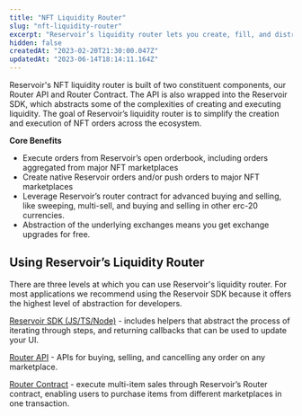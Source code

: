 ```yaml
---
title: "NFT Liquidity Router"
slug: "nft-liquidity-router"
excerpt: "Reservoir’s liquidity router lets you create, fill, and distribute NFT liquidity across all major marketplaces and the Reservoir ecosystem, through one universal interface."
hidden: false
createdAt: "2023-02-20T21:30:00.047Z"
updatedAt: "2023-06-14T18:14:11.164Z"
---
```

Reservoir's NFT liquidity router is built of two constituent components, our Router API and Router Contract. The API is also wrapped into the Reservoir SDK, which abstracts some of the complexities of creating and executing liquidity. The goal of Reservoir’s liquidity router is to simplify the creation and execution of NFT orders  across the ecosystem. 

**Core Benefits**

- Execute orders from Reservoir’s open orderbook, including orders aggregated from major NFT marketplaces
- Create native Reservoir orders and/or push orders to major NFT marketplaces
- Leverage Reservoir’s router contract for advanced buying and selling, like sweeping, multi-sell, and buying and selling in other erc-20 currencies.
- Abstraction of the underlying exchanges means you get exchange upgrades for free. 

## Using Reservoir’s Liquidity Router

There are three levels at which you can use Reservoir's liquidity router. For most applications we recommend using the Reservoir SDK because it offers the highest level of abstraction for developers. 

[Reservoir SDK (JS/TS/Node)](https://docs.reservoir.tools/reference/reservoir-sdk-jstsnode) - includes helpers that abstract the process of iterating through steps, and returning callbacks that can be used to update your UI.

[Router API](ref:creating-and-filling-orders) - APIs for buying, selling, and cancelling any order on any marketplace.

[Router Contract](doc:security-and-smart-contract-audits) - execute multi-item sales through Reservoir’s Router contract, enabling users to purchase items from different marketplaces in one transaction.